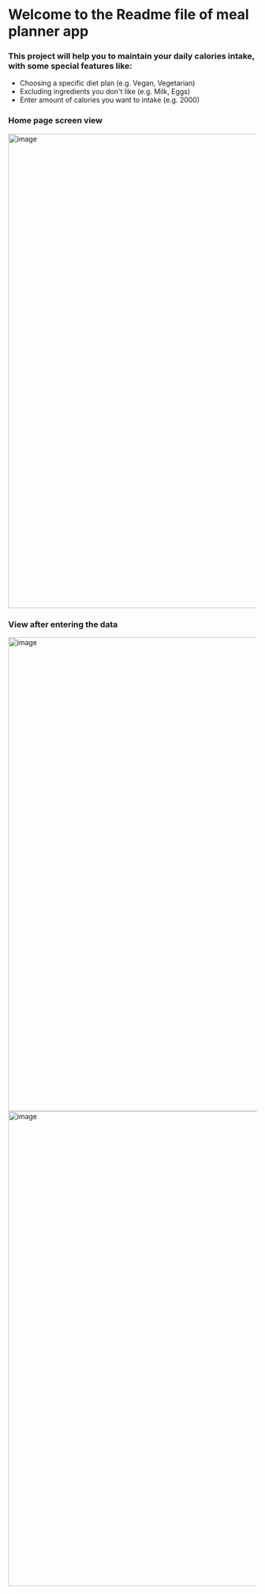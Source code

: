 # Welcome to the Readme file of meal planner app
### This project will help you to maintain your daily calories intake, with some special features like:
- Choosing a specific diet plan (e.g. Vegan, Vegetarian)
- Excluding ingredients you don't like (e.g. Milk, Eggs)
- Enter amount of calories you want to intake (e.g. 2000)
### Home page screen view
<img width="959" alt="image" src="https://github.com/Riya-Bajaj/Meal-Planner/assets/97548439/d947c758-20ea-4f2b-b21d-06a174585d7c">


### View after entering the data
<img width="958" alt="image" src="https://github.com/Riya-Bajaj/Meal-Planner/assets/97548439/d19edf33-1615-417f-849b-1a8ee054628e">

<img width="960" alt="image" src="https://github.com/Riya-Bajaj/Meal-Planner/assets/97548439/948a8d75-44b8-4344-a2af-be37bf8c2906">


